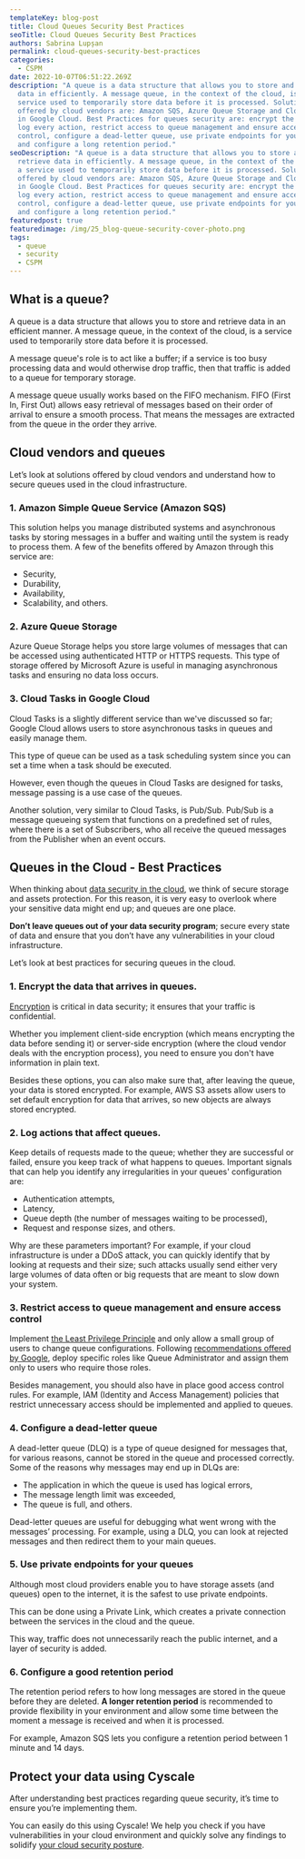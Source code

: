 ```yaml
---
templateKey: blog-post
title: Cloud Queues Security Best Practices
seoTitle: Cloud Queues Security Best Practices
authors: Sabrina Lupșan
permalink: cloud-queues-security-best-practices
categories:
  - CSPM
date: 2022-10-07T06:51:22.269Z
description: "A queue is a data structure that allows you to store and retrieve
  data in efficiently. A message queue, in the context of the cloud, is a
  service used to temporarily store data before it is processed. Solutions
  offered by cloud vendors are: Amazon SQS, Azure Queue Storage and Cloud Tasks
  in Google Cloud. Best Practices for queues security are: encrypt the data that arrives,
  log every action, restrict access to queue management and ensure access
  control, configure a dead-letter queue, use private endpoints for your queues
  and configure a long retention period."
seoDescription: "A queue is a data structure that allows you to store and
  retrieve data in efficiently. A message queue, in the context of the cloud, is
  a service used to temporarily store data before it is processed. Solutions
  offered by cloud vendors are: Amazon SQS, Azure Queue Storage and Cloud Tasks
  in Google Cloud. Best Practices for queues security are: encrypt the data that arrives,
  log every action, restrict access to queue management and ensure access
  control, configure a dead-letter queue, use private endpoints for your queues
  and configure a long retention period."
featuredpost: true
featuredimage: /img/25_blog-queue-security-cover-photo.png
tags:
  - queue
  - security
  - CSPM
---
```

<!--StartFragment-->

## What is a queue? 

A queue is a data structure that allows you to store and retrieve data in an efficient manner. A message queue, in the context of the cloud, is a service used to temporarily store data before it is processed.  

A message queue's role is to act like a buffer; if a service is too busy processing data and would otherwise drop traffic, then that traffic is added to a queue for temporary storage. 

A message queue usually works based on the FIFO mechanism. FIFO (First In, First Out) allows easy retrieval of messages based on their order of arrival to ensure a smooth process. That means the messages are extracted from the queue in the order they arrive. 

## Cloud vendors and queues 

Let’s look at solutions offered by cloud vendors and understand how to secure queues used in the cloud infrastructure. 

### 1. Amazon Simple Queue Service (Amazon SQS) 

This solution helps you manage distributed systems and asynchronous tasks by storing messages in a buffer and waiting until the system is ready to process them. A few of the benefits offered by Amazon through this service are: 

* Security, 
* Durability, 
* Availability,  
* Scalability, and others. 

### 2. Azure Queue Storage 

Azure Queue Storage helps you store large volumes of messages that can be accessed using authenticated HTTP or HTTPS requests. This type of storage offered by Microsoft Azure is useful in managing asynchronous tasks and ensuring no data loss occurs. 

### 3. Cloud Tasks in Google Cloud 

Cloud Tasks is a slightly different service than we've discussed so far; Google Cloud allows users to store asynchronous tasks in queues and easily manage them.  

This type of queue can be used as a task scheduling system since you can set a time when a task should be executed. 

However, even though the queues in Cloud Tasks are designed for tasks, message passing is a use case of the queues.  

Another solution, very similar to Cloud Tasks, is Pub/Sub. Pub/Sub is a message queueing system that functions on a predefined set of rules, where there is a set of Subscribers, who all receive the queued messages from the Publisher when an event occurs. 

## Queues in the Cloud - Best Practices 

When thinking about [data security in the cloud](https://cyscale.com/blog/cloud-data-security-guide/), we think of secure storage and assets protection. For this reason, it is very easy to overlook where your sensitive data might end up; and queues are one place. 

**Don’t leave queues out of your data security program**; secure every state of data and ensure that you don’t have any vulnerabilities in your cloud infrastructure.  

Let’s look at best practices for securing queues in the cloud. 

### 1. Encrypt the data that arrives in queues. 

[Encryption](https://cyscale.com/blog/types-of-encryption/) is critical in data security; it ensures that your traffic is confidential. 

Whether you implement client-side encryption (which means encrypting the data before sending it) or server-side encryption (where the cloud vendor deals with the encryption process), you need to ensure you don't have information in plain text. 

Besides these options, you can also make sure that, after leaving the queue, your data is stored encrypted. For example, AWS S3 assets allow users to set default encryption for data that arrives, so new objects are always stored encrypted.  

### 2. Log actions that affect queues. 

Keep details of requests made to the queue; whether they are successful or failed, ensure you keep track of what happens to queues. Important signals that can help you identify any irregularities in your queues' configuration are:  

* Authentication attempts,  
* Latency, 
* Queue depth (the number of messages waiting to be processed), 
* Request and response sizes, and others. 

Why are these parameters important? For example, if your cloud infrastructure is under a DDoS attack, you can quickly identify that by looking at requests and their size; such attacks usually send either very large volumes of data often or big requests that are meant to slow down your system. 

### 3. Restrict access to queue management and ensure access control 

Implement [the Least Privilege Principle](https://cyscale.com/blog/check-for-least-privilege/) and only allow a small group of users to change queue configurations. Following [recommendations offered by Google](https://cloud.google.com/tasks/docs/secure-queue-configuration), deploy specific roles like Queue Administrator and assign them only to users who require those roles. 

Besides management, you should also have in place good access control rules. For example, IAM (Identity and Access Management) policies that restrict unnecessary access should be implemented and applied to queues. 

### 4. Configure a dead-letter queue 

A dead-letter queue (DLQ) is a type of queue designed for messages that, for various reasons, cannot be stored in the queue and processed correctly. Some of the reasons why messages may end up in DLQs are: 

* The application in which the queue is used has logical errors, 
* The message length limit was exceeded, 
* The queue is full, and others. 

Dead-letter queues are useful for debugging what went wrong with the messages’ processing. For example, using a DLQ, you can look at rejected messages and then redirect them to your main queues. 

### 5. Use private endpoints for your queues 

Although most cloud providers enable you to have storage assets (and queues) open to the internet, it is the safest to use private endpoints. 

This can be done using a Private Link, which creates a private connection between the services in the cloud and the queue.  

This way, traffic does not unnecessarily reach the public internet, and a layer of security is added. 

### 6. Configure a good retention period 

The retention period refers to how long messages are stored in the queue before they are deleted. **A longer retention period** is recommended to provide flexibility in your environment and allow some time between the moment a message is received and when it is processed. 

For example, Amazon SQS lets you configure a retention period between 1 minute and 14 days. 

## Protect your data using Cyscale 

After understanding best practices regarding queue security, it’s time to ensure you’re implementing them.  

You can easily do this using Cyscale! We help you check if you have vulnerabilities in your cloud environment and quickly solve any findings to solidify [your cloud security posture](https://cyscale.com/blog/improve-cloud-security-posture/).  

<!--EndFragment-->
